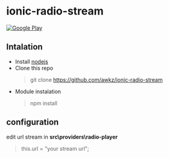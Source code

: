 # ionic-radio-stream

[![Google Play](https://upload.wikimedia.org/wikipedia/commons/c/cd/Get_it_on_Google_play.svg)](https://play.google.com/store/apps/details?id=id.co.kodenusantara.radiodesa)

## Intalation
* Install [nodejs](https://nodejs.org/en/)
* Clone this repo
  >git clone https://github.com/awkz/ionic-radio-stream
* Module instalation
    >npm install

## configuration
edit url stream in **src\providers\radio-player**
>this.url = "your stream url";

